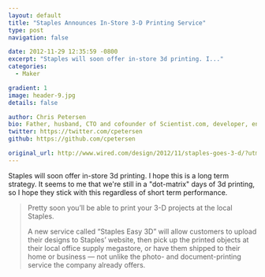 ```yaml
---
layout: default
title: "Staples Announces In-Store 3-D Printing Service"
type: post
navigation: false

date: 2012-11-29 12:35:59 -0800
excerpt: "Staples will soon offer in-store 3d printing. I..."
categories:
  - Maker

gradient: 1
image: header-9.jpg
details: false

author: Chris Petersen
bio: Father, husband, CTO and cofounder of Scientist.com, developer, entrepreneur and technologist.
twitter: https://twitter.com/cpetersen
github: https://github.com/cpetersen

original_url: http://www.wired.com/design/2012/11/staples-goes-3-d/?utm_source=feedburner&utm_medium=feed&utm_campaign=Feed:+wired/index+(Wired:+Top+Stories)
---
```



Staples will soon offer in-store 3d printing. I hope this is a long term strategy. It seems to me that we're still in a "dot-matrix" days of 3d printing, so I hope they stick with this regardless of short term performance.

 > 
 > 
 > Pretty soon you’ll be able to print your 3-D projects at the local Staples.
 > 
 > A new service called “Staples Easy 3D” will allow customers to upload their designs to Staples’ website, then pick up the printed objects at their local office supply megastore, or have them shipped to their home or business — not unlike the photo- and document-printing service the company already offers.
 > 
 > 
